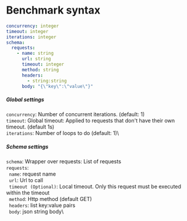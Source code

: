 # Benchmark syntax
```yaml
concurrency: integer
timeout: integer
iterations: integer
schema:
  requests:
    - name: string
      url: string
      timeout: integer
      method: string
      headers:
        - string:string
      body: "{\"key\":\"value\"}"
```
##### Global settings
`concurrency`: Number of concurrent iterations. (default: 1)\
`timeout`: Global timeout: Applied to requests that don't have their own timeout. (default 1s)\
`iterations`: Number of loops to do (default: 1)\

##### Schema settings
`schema`: Wrapper over requests: List of requests\
`requests`:\
&nbsp;&nbsp;`name`: request name\
&nbsp;&nbsp;`url`: Url to call\
&nbsp;&nbsp;`timeout (Optional)`: Local timeout. Only this request must be executed within the timeout\
&nbsp;&nbsp;`method`: Http method (default GET)\
&nbsp;&nbsp;`headers`: list key:value pairs\
&nbsp;&nbsp;`body`: json string body\


